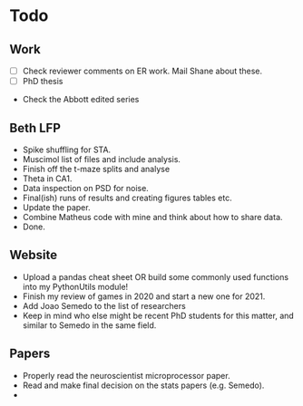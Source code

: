 # Todo

## Work

- [ ] Check reviewer comments on ER work. Mail Shane about these.
- [ ] PhD thesis
- Check the Abbott edited series

## Beth LFP

- Spike shuffling for STA.
- Muscimol list of files and include analysis.
- Finish off the t-maze splits and analyse
- Theta in CA1.
- Data inspection on PSD for noise.
- Final(ish) runs of results and creating figures tables etc.
- Update the paper.
- Combine Matheus code with mine and think about how to share data.
- Done.

## Website

- Upload a pandas cheat sheet OR build some commonly used functions into my PythonUtils module!
- Finish my review of games in 2020 and start a new one for 2021.
- Add Joao Semedo to the list of researchers
- Keep in mind who else might be recent PhD students for this matter, and similar to Semedo in the same field.

## Papers

- Properly read the neuroscientist microprocessor paper.
- Read and make final decision on the stats papers (e.g. Semedo).
- 